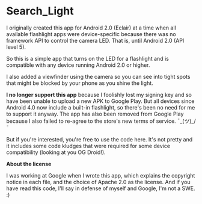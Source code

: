 # Search_Light


I originally created this app for Android 2.0 (Eclair) at a time when all available flashlight apps were device-specific because there was no framework API to control the camera LED. That is, until Android 2.0 (API level 5).

So this is a simple app that turns on the LED for a flashlight and is compatible with any device running Android 2.0 or higher.

I also added a viewfinder using the camera so you can see into tight spots that might be blocked by your phone as you shine the light.

**I no longer support this app** because I foolishly lost my signing key and so have been unable to upload a new APK to Google Play. But all devices since Android 4.0 now include a built-in flashlight, so there's been no need for me to support it anyway. The app has also been removed from Google Play because I also failed to re-agree to the store's new terms of service. ¯\_(ツ)_/¯

But if you're interested, you're free to use the code here. It's not pretty and it includes some code kludges that were required for some device compatibility (looking at you OG Droid!).


**About the license**

I was working at Google when I wrote this app, which explains the copyright notice in each file, and the choice of Apache 2.0 as the license. And if you have read this code, I'll say in defense of myself and Google, I'm not a SWE. :)